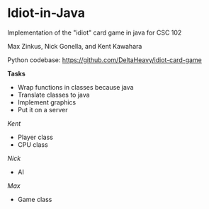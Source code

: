 Idiot-in-Java
=============

Implementation of the "idiot" card game in java for CSC 102

Max Zinkus, Nick Gonella, and Kent Kawahara

Python codebase: https://github.com/DeltaHeavy/idiot-card-game

**Tasks**
* Wrap functions in classes because java
* Translate classes to java
* Implement graphics
* Put it on a server

*Kent*
* Player class
* CPU class

*Nick*
* AI

*Max*
* Game class
